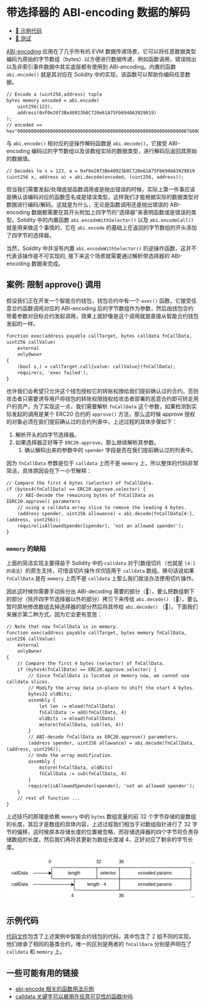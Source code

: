 # 带选择器的 ABI-encoding 数据的解码
- [📜 示例代码](./ApproveRestrictedWallet.sol)
- [🐞 测试](../../test/ApproveRestrictedWallet.t.sol)

[ABI-encoding](https://docs.soliditylang.org/en/v0.8.19/abi-spec.html#argument-encoding) 应用在了几乎所有的 EVM 数据传递场景，它可以将任意数据类型编码为原始的字节数组（bytes）以方便进行数据传递，例如函数调用，错误抛出以及非索引事件数据中其实底层都有使用到 ABI-encoding。内置的函数 `abi.encode()` 就是其对应在 Solidity 中的实现，该函数可以帮助你编码任意数据。

```solidity
// Encode a (uint256,address) tuple
bytes memory encoded = abi.encode(
    uint256(123),
    address(0xF0e20f3Be40923b0C720e61A75Fb6940A3929019)
);
// encoded == hex"000000000000000000000000000000000000000000000000000000000000007b000000000000000000000000f0e20f3be40923b0c720e61a75fb6940a3929019"
```

与 `abi.encode()` 相对应的逆操作解码函数是 `abi.decode()`，它接受 ABI-encoding 编码过的字节数组以及该数组实际的数据类型，进行解码后返回其原始的数据值。

```solidity
// Decodes to x = 123, a = 0xF0e20f3Be40923b0C720e61A75Fb6940A3929019
(uint256 x, address a) = abi.decode(encoded, (uint256, address));
```

但当我们需要发起/处理底层函数调用或是抛出错误的时候，实际上第一件事应该是确认该编码对应的函数签名或是错误类型，这样我们才能根据实际的数据类型对数据进行编码/解码。这就是为什么，无论是函数调用还是抛出错误的 ABI-encoding 数据都需要在其开头附加上四字节的“选择器”来表明函数或是错误的类型。Solidity 中的内置函数 `abi.encodeWithSelector()` 以及 `abi.encodeCall()` 就是用来做这个事情的，它在 `abi.encode` 的基础上在返回的字节数组的开头添加了四字节的选择器。

当然，Solidity 中并没有内置 `abi.encodeWithSelector()` 的逆操作函数，这并不代表该操作是不可实现的, 接下来这个场景就需要通过解析带选择器的 ABI-encoding 数据来完成。

## 案例: 限制 approve() 调用

假设我们正在开发一个智能合约钱包，钱包合约中有一个 `exec()` 函数，它接受任意合约函数调用对应的 ABI-encoding 后的字节数组作为参数，然后由钱包合约带着参数对目标合约发起调用，效果上就好像是这个调用就是直接从智能合约钱包发起的一样。

```solidity
function exec(address payable callTarget, bytes calldata fnCallData, uint256 callValue)
    external
    onlyOwner
{
    (bool s,) = callTarget.call{value: callValue}(fnCallData);
    require(s, 'exec failed');
}
```

也许我们会希望只允许这个钱包授权它的转账权限给我们提前确认过的合约，否则攻击者只需要诱导用户将钱包的转账权限授权给攻击者部署的恶意合约即可转走用户的资产。为了实现这一点，我们需要解析 `fnCallData` 这个参数，如果检测到实际发起的调用是某个 ERC20 合约的 `approve()` 方法，那么这时候 approve 授权的对象必须在我们提前确认过的合约列表中。上述过程的具体步骤如下：

1. 解析开头的四字节选择器。
2. 如果选择器正好等于 `ERC20.approve`，那么继续解析其参数。
    1. 确认解码出来的参数中的 `spender` 字段是否在我们提前确认过的列表中。


因为 `fnCallData` 参数是位于 `calldata` 上而不是 `memory` 上，所以整体的代码非常简洁，具体原因会在下一小节解释：

```solidity
// Compare the first 4 bytes (selector) of fnCallData.
if (bytes4(fnCallData) == ERC20.approve.selector) {
    // ABI-decode the remaining bytes of fnCallData as IERC20.approve() parameters
    // using a calldata array slice to remove the leading 4 bytes.
    (address spender, uint256 allowance) = abi.decode(fnCallData[4:], (address, uint256));
    require(isAllowedSpender[spender], 'not an allowed spender');
}
```

### `memory` 的缺陷
上面的简洁实现主要得益于 Solidity 中的 `calldata` 对于[数组切片（也就是 `[4:] 的语法`）的原生支持，可惜该切片操作*仅仅*适用于 `calldata` 数组。换句话说如果 `fnCallData` 是在 `memory` 上而不是 `calldata` 上那么我们就没办法使用切片操作。

因此这时候你需要手动拆分出 ABI-decoding 需要的部分（🤮），要么把数组剩下的部分（除开四字节选择器以外的部分）拷贝下来传给 `abi.decode()` （💸），要么暂时原地修改数组去掉选择器的部分然后将其传给  `abi.decode()` （🤗）。下面我们来展示第二种方式，因为它会更有意思：

```solidity
// Note that now fnCallData is in memory.
function exec(address payable callTarget, bytes memory fnCallData, uint256 callValue)
    external
    onlyOwner
{
    // Compare the first 4 bytes (selector) of fnCallData.
    if (bytes4(fnCallData) == ERC20.approve.selector) {
        // Since fnCallData is located in memory now, we cannot use calldata slices.
        // Modify the array data in-place to shift the start 4 bytes.
        bytes32 oldBits;
        assembly {
            let len := mload(fnCallData)
            fnCallData := add(fnCallData, 4)
            oldBits := mload(fnCallData)
            mstore(fnCallData, sub(len, 4))
        }
        // ABI-decode fnCallData as ERC20.approve() parameters. 
        (address spender, uint256 allowance) = abi.decode(fnCallData, (address, uint256));
        // Undo the array modification.
        assembly {
            mstore(fnCallData, oldBits)
            fnCallData := sub(fnCallData, 4)
        }
        require(isAllowedSpender[spender], 'not an allowed spender');
    }
    // rest of function ...
}
```

上述技巧的原理是依赖 `memory` 中的 `bytes` 数组变量的前 32 个字节存储的是数组的长度，其后才是数组的具体内容，上述过程我们相当于对数组指针进行了 32 字节的偏移，这时候原本存储长度的位置被忽略，而存储选择器的四个字节将负责存储数组的长度，然后我们再将其更新为数组长度减 4，正好对应了剩余的字节长度。

![memory layout for bytes array](./array.drawio.png)

## 示例代码

[代码文件](./ApproveRestrictedWallet.sol)包含了上述案例中智能合约钱包的代码，其中包含了 2 组不同的实现，他们继承了相同的基类合约，唯一的区别是两者的 `fnCallDara` 分别是声明在了 `calldata` 和 `memory` 上。


## 一些可能有用的链接
- [abi-encode 相关的函数用法示例](https://solidity-by-example.org/abi-encode/)
- [calldata 关键字可以被用在任意可见性的函数中吗](https://ethereum.stackexchange.com/questions/123169/can-calldata-be-used-in-every-function-visibility)

